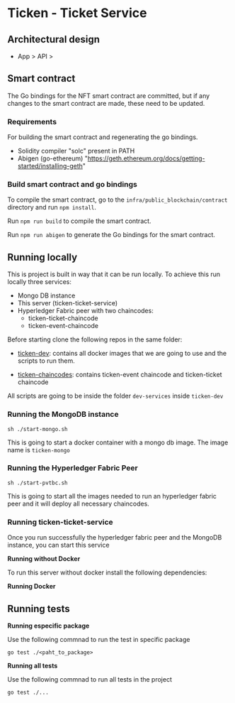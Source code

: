 # Ticken - Ticket Service

## Architectural design

* App > API > 

## Smart contract

The Go bindings for the NFT smart contract are committed, but if any changes to the smart contract are made, these need to be updated.

### Requirements

For building the smart contract and regenerating the go bindings.

- Solidity compiler "solc" present in PATH
- Abigen (go-ethereum) "https://geth.ethereum.org/docs/getting-started/installing-geth"

### Build smart contract and go bindings

To compile the smart contract, go to the `infra/public_blockchain/contract` directory and run `npm install`.

Run `npm run build` to compile the smart contract.

Run `npm run abigen` to generate the Go bindings for the smart contract.

## Running locally

This is project is built in way that it can be run locally. 
To achieve this run locally three services:

* Mongo DB instance
* This server (ticken-ticket-service)
* Hyperledger Fabric peer with two chaincodes:
  * ticken-ticket-chaincode
  * ticken-event-chaincode

Before starting clone the following repos in the same folder:
* [ticken-dev](https://github.com/tpp-facu-javi/ticken-dev): contains
all docker images that we are going to use and the scripts to run them.

* [ticken-chaincodes](https://github.com/tpp-facu-javi/ticken-chaincodes): contains 
ticken-event chaincode and ticken-ticket chaincode

All scripts are going to be inside the folder `dev-services` inside `ticken-dev`

### Running the MongoDB instance

```
sh ./start-mongo.sh
```

This is going to start a docker container with a mongo db image.
The image name is `ticken-mongo`

### Running the Hyperledger Fabric Peer

```
sh ./start-pvtbc.sh
```

This is going to start all the images needed to run an hyperledger fabric peer and it
will deploy all necessary chaincodes.

### Running ticken-ticket-service

Once you run successfully the hyperledger fabric peer and the MongoDB instance, 
you can start this service

**Running without Docker**

To run this server without docker install the following dependencies:

**Running Docker**

## Running tests

**Running especific package**

Use the following commnad to run the test in specific package
```
go test ./<paht_to_package>
```

**Running all tests**

Use the following commnad to run all tests in the project
```
go test ./...
```